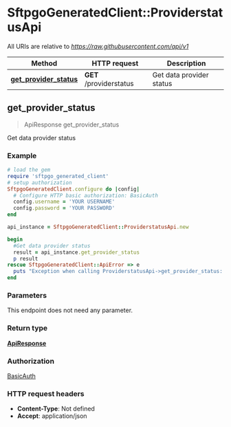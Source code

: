 # SftpgoGeneratedClient::ProviderstatusApi

All URIs are relative to *https://raw.githubusercontent.com/api/v1*

Method | HTTP request | Description
------------- | ------------- | -------------
[**get_provider_status**](ProviderstatusApi.md#get_provider_status) | **GET** /providerstatus | Get data provider status



## get_provider_status

> ApiResponse get_provider_status

Get data provider status

### Example

```ruby
# load the gem
require 'sftpgo_generated_client'
# setup authorization
SftpgoGeneratedClient.configure do |config|
  # Configure HTTP basic authorization: BasicAuth
  config.username = 'YOUR USERNAME'
  config.password = 'YOUR PASSWORD'
end

api_instance = SftpgoGeneratedClient::ProviderstatusApi.new

begin
  #Get data provider status
  result = api_instance.get_provider_status
  p result
rescue SftpgoGeneratedClient::ApiError => e
  puts "Exception when calling ProviderstatusApi->get_provider_status: #{e}"
end
```

### Parameters

This endpoint does not need any parameter.

### Return type

[**ApiResponse**](ApiResponse.md)

### Authorization

[BasicAuth](../README.md#BasicAuth)

### HTTP request headers

- **Content-Type**: Not defined
- **Accept**: application/json

